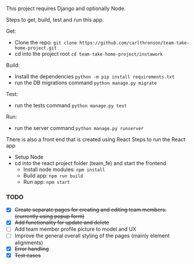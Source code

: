 This project requires Django and optionally Node.

Steps to get, build, test and run this app.

Get:

- Clone the repo:
```git clone https://github.com/carlthronson/team-take-home-project.git```
- cd into the project root
```cd team-take-home-project/instawork```

Build:
  - Install the dependencies
        ```python -m pip install requirements.txt```
  - run the DB migrations command
        ```python manage.py migrate```

Test:
  - run the tests command
         ```python manage.py test```

Run:
  - run the server command
        ```python manage.py runserver```


There is also a front end that is created using React
Steps to run the React app
- Setup Node
- cd into the react project folder (team_fe) and start the frontend
  - Install node modules: ```npm install```
  - Build app: ```npm run build```
  - Run app: ```npm start```

### TODO

- [x] ~~Create separate pages for creating and editing team members. (currently using popup form)~~
- [x] ~~Add functionality for update and delete~~
- [ ] Add team member profile picture to model and UX
- [ ] Improve the general overall styling of the pages (mainly element alignments)
- [x] ~~Error handling~~
- [x] ~~Test cases~~
